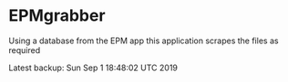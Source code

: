 # EPMgrabber
Using a database from the EPM app this application scrapes the files as required


Latest backup: Sun Sep 1 18:48:02 UTC 2019

